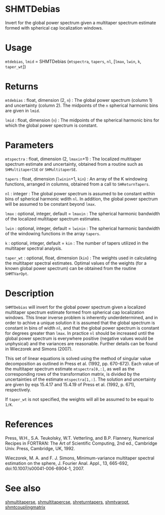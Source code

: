 # SHMTDebias

Invert for the global power spectrum given a multitaper spectrum estimate formed with spherical cap localization windows.

# Usage

`mtdebias`, `lmid` = SHMTDebias (`mtspectra`, `tapers`, `nl`, [`lmax`, `lwin`, `k`, `taper_wt`])

# Returns

`mtdebias` : float, dimension (2, `n`)
:   The global power spectrum (column 1) and uncertainty (column 2). The midpoints of the `n` spherical harmonic bins are given in `lmid`.

`lmid` : float, dimension (`n`)
:   The midpoints of the spherical harmonic bins for which the global power spectrum is constant.

# Parameters

`mtspectra` : float, dimension (2, `lmaxin`+1)
:   The localized multitaper spectrum estimate and uncertainty, obtained from a routine such as `SHMultitaperCSE` or `SHMultitaperSE`.

`tapers` : float, dimension (`lwinin`+1, `kin`)
:   An array of the K windowing functions, arranged in columns, obtained from a call to `SHReturnTapers`. 

`nl` : integer
:   The global power spectrum is assumed to be constant within bins of spherical harmonic wdith `nl`. In addition, the global power spectrum will be assumed to be constant beyond `lmax`.

`lmax` : optional, integer, default = `lmaxin`
:   The spherical harmonic bandwidth of the localized multitaper spectrum estimates.

`lwin` : optional, integer, default = `lwinin`
:   The spherical harmonic bandwidth of the windowing functions in the array `tapers`.

`k` : optional, integer, default = `kin`
:   The number of tapers utilized in the multitaper spectral analysis.

`taper_wt` : optional, float, dimension (`kin`)
:   The weights used in calculating the multitaper spectral estimates. Optimal values of the weights (for a known global power spectrum) can be obtained from the routine `SHMTVarOpt`.

# Description

`SHMTDebias` will invert for the global power spectrum given a localized multitaper spectrum estimate formed from spherical cap localization windows. This linear inverse problem is inherently underdetermined, and in order to achive a unique solution it is assumed that the global spectrum is constant in bins of width `nl`, and that the global power spectrum is constant for degrees greater than `lmax`. In practice `nl` should be increased until the global power spectrum is everywhere positive (negative values would be unphysical) and the variances are reasonable. Further details can be found in Wieczorek and Simons (2007).

This set of linear equations is solved using the method of singular value decomposition as outlined in Press et al. (1992, pp. 670-672). Each value of the multitaper spectrum estimate `mtspectra[0,:]`, as well as the corresponding rows of the transformation matrix, is divided by the uncertainties of the estimate `mtspectra[1,:]`. The solution and uncertainty are given by eqs 15.4.17 and 15.4.19 of Press et al. (1992, p. 671), respectively.

If `taper_wt` is not specified, the weights will all be assumed to be equal to `1/K`.

# References

Press, W.H., S.A. Teukolsky, W.T. Vetterling, and B.P. Flannery, Numerical Recipes in FORTRAN: The Art of Scientific Computing, 2nd ed., Cambridge Univ. Press, Cambridge, UK, 1992.

Wieczorek, M. A. and F. J. Simons, Minimum-variance multitaper spectral estimation on the sphere, J. Fourier Anal. Appl., 13, 665-692, doi:10.1007/s00041-006-6904-1, 2007.

# See also

[shmultitaperse](pyshmultitaperse.html), [shmultitapercse](pyshmultitapercse.html), [shreturntapers](pyshreturntapers.html), [shmtvaropt](pyshmtvaropt.html), [shmtcouplingmatrix](pyshmtcouplingmatrix.html)
